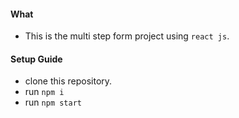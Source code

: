 #### What

- This is the multi step form project using `react js`.

#### Setup Guide
- clone this repository.
- run `npm i`
- run `npm start`
